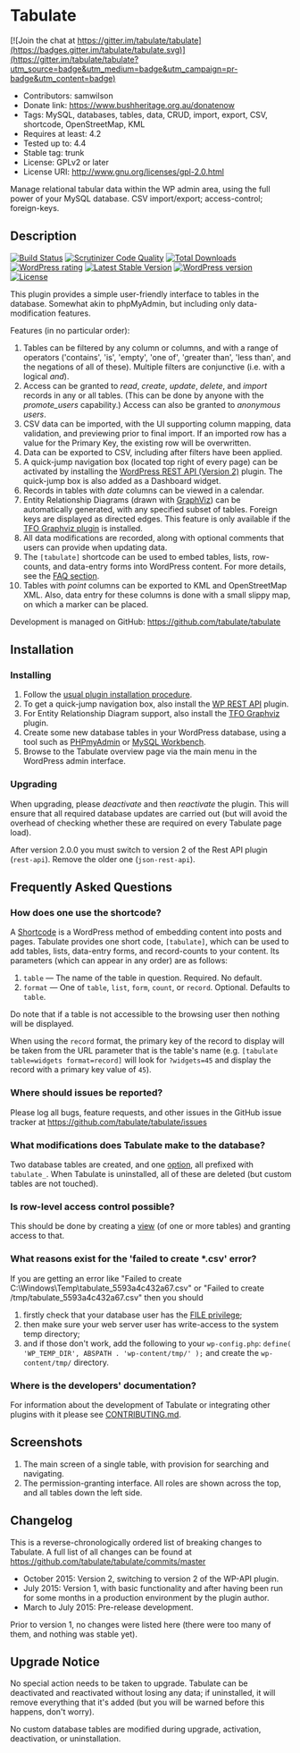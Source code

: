 # Tabulate

[![Join the chat at https://gitter.im/tabulate/tabulate](https://badges.gitter.im/tabulate/tabulate.svg)](https://gitter.im/tabulate/tabulate?utm_source=badge&utm_medium=badge&utm_campaign=pr-badge&utm_content=badge)
* Contributors: samwilson
* Donate link: https://www.bushheritage.org.au/donatenow
* Tags: MySQL, databases, tables, data, CRUD, import, export, CSV, shortcode, OpenStreetMap, KML
* Requires at least: 4.2
* Tested up to: 4.4
* Stable tag: trunk
* License: GPLv2 or later
* License URI: http://www.gnu.org/licenses/gpl-2.0.html

Manage relational tabular data within the WP admin area, using the full power of
your MySQL database. CSV import/export; access-control; foreign-keys.

## Description

[![Build Status](https://img.shields.io/travis/tabulate/tabulate.svg?style=flat-square)](https://travis-ci.org/tabulate/tabulate)
[![Scrutinizer Code Quality](https://img.shields.io/scrutinizer/g/tabulate/tabulate/master.svg?style=flat-square)](https://scrutinizer-ci.com/g/tabulate/tabulate/?branch=master)
[![Total Downloads](https://img.shields.io/wordpress/plugin/dt/tabulate.svg?style=flat-square)]()
[![WordPress rating](https://img.shields.io/wordpress/plugin/r/tabulate.svg?style=flat-square)]()
[![Latest Stable Version](https://img.shields.io/wordpress/plugin/v/tabulate.svg?style=flat-square)](https://wordpress.org/plugins/tabulate)
[![WordPress version](https://img.shields.io/wordpress/v/tabulate.svg?style=flat-square)]()
[![License](https://img.shields.io/github/license/tabulate/tabulate.svg?style=flat-square)](https://github.com/tabulate/tabulate/blob/master/LICENSE.txt)

This plugin provides a simple user-friendly interface to tables in the database.
Somewhat akin to phpMyAdmin, but including only data-modification features.

Features (in no particular order):

1.  Tables can be filtered by any column or columns, and with a range of
    operators ('contains', 'is', 'empty', 'one of', 'greater than', 'less than',
    and the negations of all of these). Multiple filters are conjunctive
    (i.e. with a logical *and*).
2.  Access can be granted to *read*, *create*, *update*, *delete*, and *import*
    records in any or all tables. (This can be done by anyone with the
    *promote_users* capability.) Access can also be granted to *anonymous users*.
3.  CSV data can be imported, with the UI supporting column mapping, data
    validation, and previewing prior to final import. If an imported row has a
    value for the Primary Key, the existing row will be overwritten.
4.  Data can be exported to CSV, including after filters have been applied. 
5.  A quick-jump navigation box (located top right of every page) can be
    activated by installing the [WordPress REST API (Version 2)](https://wordpress.org/plugins/rest-api/)
    plugin. The quick-jump box is also added as a Dashboard widget.
6.  Records in tables with *date* columns can be viewed in a calendar.
7.  Entity Relationship Diagrams (drawn with [GraphViz](http://graphviz.org/))
    can be automatically generated, with any specified subset of tables. Foreign
    keys are displayed as directed edges. This feature is only available if the
    [TFO Graphviz plugin](https://wordpress.org/plugins/tfo-graphviz/) is installed.
8.  All data modifications are recorded, along with optional comments that users
    can provide when updating data.
9.  The `[tabulate]` shortcode can be used to embed tables, lists, row-counts,
    and data-entry forms into WordPress content. For more details, see the
    [FAQ section](https://wordpress.org/plugins/tabulate/faq/).
10. Tables with *point* columns can be exported to KML and OpenStreetMap XML.
    Also, data entry for these columns is done with a small slippy map, on which
    a marker can be placed.

Development is managed on GitHub: https://github.com/tabulate/tabulate

## Installation

### Installing

1. Follow the [usual plugin installation procedure](http://codex.wordpress.org/Managing_Plugins#Installing_Plugins).
2. To get a quick-jump navigation box, also install the
   [WP REST API](https://wordpress.org/plugins/json-rest-api/) plugin.
3. For Entity Relationship Diagram support, also install the
   [TFO Graphviz](https://wordpress.org/plugins/tfo-graphviz/) plugin.
4. Create some new database tables in your WordPress database, using a tool such
   as [PHPmyAdmin](http://www.phpmyadmin.net) or [MySQL Workbench](http://mysqlworkbench.org/).
5. Browse to the Tabulate overview page via the main menu in the WordPress admin
   interface.

### Upgrading

When upgrading, please *deactivate* and then *reactivate* the plugin. This will
ensure that all required database updates are carried out (but will avoid the
overhead of checking whether these are required on every Tabulate page load).

After version 2.0.0 you must switch to version 2 of the Rest API plugin (`rest-api`).
Remove the older one (`json-rest-api`).

## Frequently Asked Questions

### How does one use the shortcode?

A [Shortcode](http://codex.wordpress.org/Shortcode) is a WordPress method of
embedding content into posts and pages. Tabulate provides one short code, `[tabulate]`,
which can be used to add tables, lists, data-entry forms, and record-counts to
your content. Its parameters (which can appear in any order) are as follows:

1. `table` — The name of the table in question. Required. No default.
2. `format` — One of `table`, `list`, `form`, `count`, or `record`. Optional. Defaults to `table`.

Do note that if a table is not accessible to the browsing user then nothing will
be displayed.

When using the `record` format, the primary key of the record to display will be
taken from the URL parameter that is the table's name
(e.g. `[tabulate table=widgets format=record]` will look for `?widgets=45`
and display the record with a primary key value of `45`).

### Where should issues be reported?

Please log all bugs, feature requests, and other issues in the GitHub issue
tracker at https://github.com/tabulate/tabulate/issues

### What modifications does Tabulate make to the database?

Two database tables are created, and one [option](http://codex.wordpress.org/Option_Reference),
all prefixed with `tabulate_`. When Tabulate is uninstalled, all of these are
deleted (but custom tables are not touched).

### Is row-level access control possible?

This should be done by creating a [view](https://dev.mysql.com/doc/refman/5.1/en/create-view.html)
(of one or more tables) and granting access to that.

### What reasons exist for the 'failed to create *.csv' error?

If you are getting an error like "Failed to create C:\Windows\Temp\tabulate_5593a4c432a67.csv"
or "Failed to create /tmp/tabulate_5593a4c432a67.csv"
then you should

1. firstly check that your database user has the [FILE privilege](https://dev.mysql.com/doc/refman/5.7/en/privileges-provided.html#priv_file);
2. then make sure your web server user has write-access to the system temp directory;
3. and if those don't work, add the following to your `wp-config.php`:
   `define( 'WP_TEMP_DIR', ABSPATH . 'wp-content/tmp/' );` and create the `wp-content/tmp/` directory.

### Where is the developers' documentation?

For information about the development of Tabulate or integrating other plugins
with it please see
[CONTRIBUTING.md](https://github.com/tabulate/tabulate/blob/master/CONTRIBUTING.md#contributing).

## Screenshots

1. The main screen of a single table, with provision for searching and navigating.
2. The permission-granting interface. All roles are shown across the top, and
   all tables down the left side.

## Changelog

This is a reverse-chronologically ordered list of breaking changes to Tabulate.
A full list of all changes can be found at https://github.com/tabulate/tabulate/commits/master

* October 2015: Version 2, switching to version 2 of the WP-API plugin.
* July 2015: Version 1, with basic functionality and after having
  been run for some months in a production environment by the plugin author.
* March to July 2015: Pre-release development.

Prior to version 1, no changes were listed here (there were too many of them, and
nothing was stable yet).

## Upgrade Notice

No special action needs to be taken to upgrade. Tabulate can be deactivated and
reactivated without losing any data; if uninstalled, it will remove everything
that it's added (but you will be warned before this happens, don't worry).

No custom database tables are modified during upgrade, activation, deactivation,
or uninstallation.
